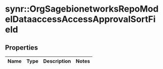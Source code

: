 # synr::OrgSagebionetworksRepoModelDataaccessAccessApprovalSortField


## Properties
Name | Type | Description | Notes
------------ | ------------- | ------------- | -------------


